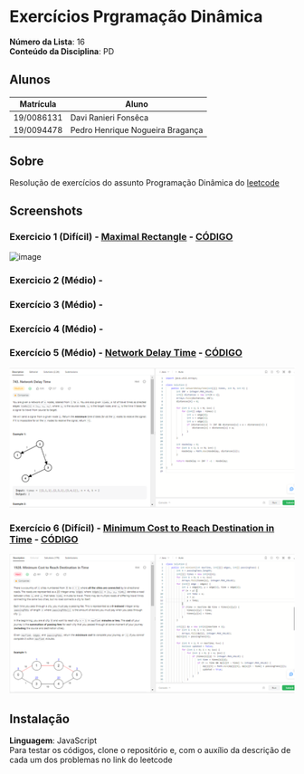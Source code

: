 # Exercícios Prgramação Dinâmica

**Número da Lista**: 16<br>
**Conteúdo da Disciplina**: PD<br>

## Alunos
|Matrícula | Aluno |
| -- | -- |
| 19/0086131  |  Davi Ranieri Fonsêca |
| 19/0094478  |  Pedro Henrique Nogueira Bragança |

## Sobre 
Resolução de exercícios do assunto Programação Dinâmica do [leetcode](https://leetcode.com/)

## Screenshots
### Exercicio 1 (Difícil) - [Maximal Rectangle](https://leetcode.com/problems/maximal-rectangle/description/) - [CÓDIGO](MaximalRectangle/MaximalRectangle.js)

![image](https://github.com/projeto-de-algoritmos/ProgramacaoDinamica_Exercicios_dupla16/assets/57445188/cbcabaf3-3183-4da8-88aa-11fed29718b1)


### Exercicio 2 (Médio) - 

### Exercício 3 (Médio) - 

### Exercício 4 (Médio) - 

### Exercício 5 (Médio) - [Network Delay Time](https://leetcode.com/problems/network-delay-time/description/) - [CÓDIGO](NetworkDelayTime/NetworkDelayTime.java)
![image](NetworkDelayTime/NetworkDelayTime.png)

### Exercício 6 (Difícil) - [Minimum Cost to Reach Destination in Time](https://leetcode.com/problems/minimum-cost-to-reach-destination-in-time/description/) - [CÓDIGO](CheapestFlightsWithinKStops/CheapestFlightsWithinKStops.java)
![image](CheapestFlightsWithinKStops/CheapestFlightsWithinKStops.png)


## Instalação 
**Linguagem**: JavaScript<br>
Para testar os códigos, clone o repositório e, com o auxílio da descrição de cada um dos problemas no link do leetcode

